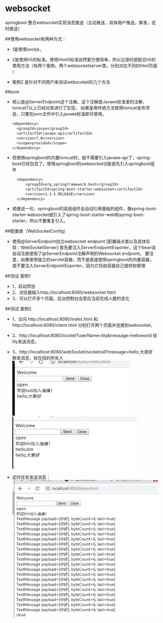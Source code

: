 # websocket
springboot 整合websocket实现消息推送（主动推送，具体用户推送，群发，定时推送）


##使用websocket有两种方式：
* 1是使用sockjs，
* 2是使用h5的标准。使用Html5标准自然更方便简单，所以记录的是配合h5的使用方法（有两个案例，两个websocketserver类，分别对应不同的html页面 ）

* 案例2 是针对不同用户来测试webscoket的几个方法

##pom
* 核心是@ServerEndpoint这个注解。这个注解是Javaee标准里的注解，tomcat7以上已经对其进行了实现，
  如果是用传统方法使用tomcat发布项目，只要在pom文件中引入javaee标准即可使用。
  
      <dependency>
        <groupId>javax</groupId>
        <artifactId>javaee-api</artifactId>
        <version>7.0</version>
        <scope>provided</scope>
      </dependency>
      
* 但使用springboot的内置tomcat时，就不需要引入javaee-api了，spring-boot已经包含了。使用springboot的websocket功能首先引入springboot组件

        <dependency>
            <groupId>org.springframework.boot</groupId>
            <artifactId>spring-boot-starter-websocket</artifactId>
            <version>1.3.5.RELEASE</version>
        </dependency>
     
* 顺便说一句，springboot的高级组件会自动引用基础的组件，像spring-boot-starter-websocket就引入了spring-boot-starter-web和spring-boot-starter，所以不要重复引入。


##配置类（WebSocketConfig）
* 使用@ServerEndpoint创立websocket endpoint [配置端点类以及具体实现：WebSocketServer]
  首先要注入ServerEndpointExporter，这个bean会自动注册使用了@ServerEndpoint注解声明的Websocket endpoint。
  要注意，如果使用独立的servlet容器，而不是直接使用springboot的内置容器，就不要注入ServerEndpointExporter，因为它将由容器自己提供和管理
  
##测试 案例1
* 1、启动项目
* 2、浏览器输入http://localhost:8080/websocket.html
* 3、可以打开多个页面，后台控制台会答应当前在线人数的变化

##测试 案例2
* 1、访问 http://localhost:8080/index.html 和 http://localhost:8080/client.html 分别打开两个页面并连接到websocket，
* 2、http://localhost:8080/socket?userName=lily&message=helloworld 给lily发送消息，
* 3、http://localhost:8080/webSocket/socket/all?message=hello,大家好 群发消息，给在线的所有人
![image](https://github.com/17661977890/websocket/blob/master/src/main/resources/image/%E5%BE%AE%E4%BF%A1%E5%9B%BE%E7%89%87_20190702135004.png)
![image](https://github.com/17661977890/websocket/blob/master/src/main/resources/image/%E5%BE%AE%E4%BF%A1%E5%9B%BE%E7%89%87_20190702135058.png)

* 定时任务发送消息：
![image](https://github.com/17661977890/websocket/blob/master/src/main/resources/image/%E5%BE%AE%E4%BF%A1%E5%9B%BE%E7%89%87_20190702150146.png)
